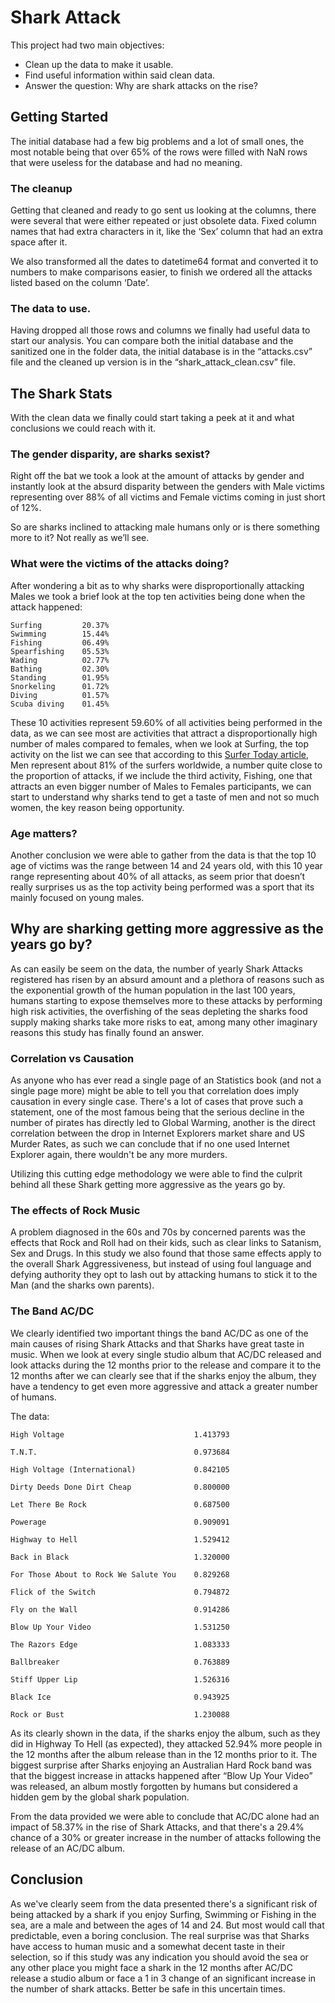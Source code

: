 ﻿# Shark Attack

This project had two main objectives:
* Clean up the data to make it usable.
* Find useful information within said clean data.
* Answer the question: Why are shark attacks on the rise?

## Getting Started


The initial database had a few big problems and a lot of small ones, the most notable being that over 65% of the rows were filled with NaN rows that were useless for the database and had no meaning. 

### The cleanup

Getting that cleaned and ready to go sent us looking at the columns, there were several that were either repeated or just obsolete data. Fixed column names that had extra characters in it, like the ‘Sex’ column that had an extra space after it.

We also transformed all the dates to datetime64 format and converted it to numbers to make comparisons easier, to finish we ordered all the attacks listed based on the column ‘Date’.

### The data to use.

Having dropped all those rows and columns we finally had useful data to start our analysis. You can compare both the initial database and the sanitized one in the folder data, the initial database is in the “attacks.csv” file and the cleaned up version is in the “shark_attack_clean.csv” file.

## The Shark Stats

With the clean data we finally could start taking a peek at it and what conclusions we could reach with it.

### The gender disparity, are sharks sexist? 

Right off the bat we took a look at the amount of attacks by gender and instantly look at the absurd disparity between the genders with Male victims representing over 88% of all victims and Female victims coming in just short of 12%.

So are sharks inclined to attacking male humans only or is there something more to it? Not really as we’ll see.

### What were the victims of the attacks doing?

After wondering a bit as to why sharks were disproportionally attacking Males we took a brief look at the top ten activities being done when the attack happened:

```
Surfing         20.37%
Swimming        15.44%
Fishing         06.49%
Spearfishing    05.53%
Wading          02.77%
Bathing         02.30%
Standing        01.95%
Snorkeling      01.72%
Diving          01.57%
Scuba diving    01.45%
```

These 10 activities represent 59.60% of all activities being performed in the data, as we can see most are activities that attract a disproportionally high number of males compared to females, when we look at Surfing, the top activity on the list we can see that according to this [Surfer Today article](https://www.surfertoday.com/surfing/how-many-surfers-are-there-in-the-world), Men represent about 81% of the surfers worldwide, a number quite close to the proportion of attacks, if we include the third activity, Fishing, one that attracts an even bigger number of Males to Females participants, we can start to understand why sharks tend to get a taste of men and not so much women, the key reason being opportunity.

### Age matters?

Another conclusion we were able to gather from the data is that the top 10 age of victims was the range between 14 and 24 years old, with this 10 year range representing about 40% of all attacks, as seem prior that doesn’t really surprises us as the top activity being performed was a sport that its mainly focused on young males.

## Why are sharking getting more aggressive as the years go by?

As can easily be seem on the data, the number of yearly Shark Attacks registered has risen by an absurd amount and a plethora of reasons such as the exponential growth of the human population in the last 100 years, humans starting to expose themselves more to these attacks by performing high risk activities, the overfishing of the seas depleting the sharks food supply making sharks take more risks to eat, among many other imaginary reasons this study has finally found an answer.

### Correlation vs Causation

As anyone who has ever read a single page of an Statistics book (and not a single page more) might be able to tell you that correlation does imply causation in every single case. There's a lot of cases that prove such a statement, one of the most famous being that the serious decline in the number of pirates has directly led to Global Warming, another is the direct correlation between the drop in Internet Explorers market share and US Murder Rates, as such we can conclude that if no one used Internet Explorer again, there wouldn't be any more murders.

Utilizing this cutting edge methodology we were able to find the culprit behind all these Shark getting more aggressive as the years go by.

### The effects of Rock Music

A problem diagnosed in the 60s and 70s by concerned parents was the effects that Rock and Roll had on their kids, such as clear links to Satanism, Sex and Drugs. In this study we also found that those same effects apply to the overall Shark Aggressiveness, but instead of using foul language and defying authority they opt to lash out by attacking humans to stick it to the Man (and the sharks own parents).

### The Band AC/DC

We clearly identified two important things the band AC/DC as one of the main causes of rising Shark Attacks and that Sharks have great taste in music. When we look at every single studio album that AC/DC released and look attacks during the 12 months prior to the release and compare it to the 12 months after we can clearly see that if the sharks enjoy the album, they have a tendency to get even more aggressive and attack a greater number of humans.

The data:
```
High Voltage                             1.413793

T.N.T.                                   0.973684

High Voltage (International)             0.842105

Dirty Deeds Done Dirt Cheap              0.800000

Let There Be Rock                        0.687500

Powerage                                 0.909091

Highway to Hell                          1.529412

Back in Black                            1.320000

For Those About to Rock We Salute You    0.829268

Flick of the Switch                      0.794872

Fly on the Wall                          0.914286

Blow Up Your Video                       1.531250

The Razors Edge                          1.083333

Ballbreaker                              0.763889

Stiff Upper Lip                          1.526316

Black Ice                                0.943925

Rock or Bust                             1.230088

```

As its clearly shown in the data, if the sharks enjoy the album, such as they did in Highway To Hell (as expected), they attacked 52.94% more people in the 12 months after the album release than in the 12 months prior to it. The biggest surprise after Sharks enjoying an Australian Hard Rock band was that the biggest increase in attacks happened after “Blow Up Your Video” was released, an album mostly forgotten by humans but considered a hidden gem by the global shark population.

From the data provided we were able to conclude that AC/DC alone had an impact of 58.37% in the rise of Shark Attacks, and that there's a 29.4% chance of a 30% or greater increase in the number of attacks following the release of an AC/DC album.



## Conclusion

As we've clearly seem from the data presented there's a significant risk of being attacked by a shark if you enjoy Surfing, Swimming or Fishing in the sea, are a male and between the ages of 14 and 24. But most would call that predictable, even a boring conclusion.
The real surprise was that Sharks have access to human music and a somewhat decent taste in their selection, so if this study was any indication you should avoid the sea or any other place you might face a shark in the 12 months after AC/DC release a studio album or face a 1 in 3 change of an significant increase in the number of shark attacks. Better be safe in this uncertain times.
